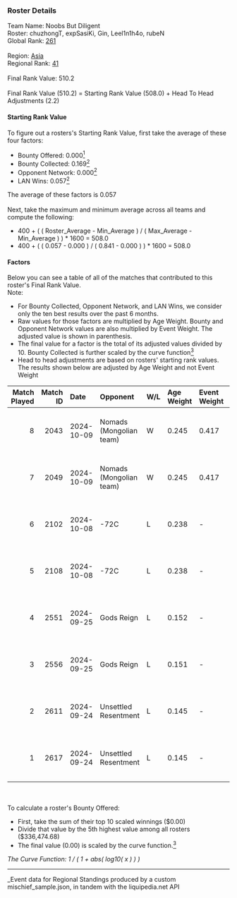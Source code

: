 ### Roster Details<br />
Team Name: Noobs But Diligent<br />
Roster: chuzhongT, expSasiKi, Gin, Leel1n1h4o, rubeN<br />
Global Rank: [261](../../standings_global_2025_03_01.md)<br />
<br />
Region: [Asia]( ../../standings_asia_2025_03_01.md)<br />
Regional Rank: [41]( ../../standings_asia_2025_03_01.md)<br />
<br />
Final Rank Value:  510.2<br />
<br />
Final Rank Value (510.2) = Starting Rank Value (508.0) + Head To Head Adjustments (2.2)<br />

#### Starting Rank Value<br />
To figure out a rosters's Starting Rank Value, first take the average of these four factors:<br />
- Bounty Offered: 0.000[<sup>1</sup>](#table2)
- Bounty Collected: 0.169[<sup>2</sup>](#table1)
- Opponent Network: 0.000[<sup>2</sup>](#table1)
- LAN Wins: 0.057[<sup>2</sup>](#table1)

The average of these factors is 0.057<br />
<br />
Next, take the maximum and minimum average across all teams and compute the following:<br />
- 400 + ( ( Roster_Average - Min_Average ) / ( Max_Average - Min_Average ) ) * 1600 = 508.0
- 400 + ( ( 0.057 - 0.000 ) / ( 0.841 - 0.000 ) ) * 1600 = 508.0


#### Factors<br />
Below you can see a table of all of the matches that contributed to this roster's Final Rank Value.<br />
Note:<br />

- For Bounty Collected, Opponent Network, and LAN Wins, we consider only the ten best results over the past 6 months.
- Raw values for those factors are multiplied by Age Weight. Bounty and Opponent Network values are also multiplied by Event Weight. The adjusted value is shown in parenthesis.
- The final value for a factor is the total of its adjusted values divided by 10. Bounty Collected is further scaled by the curve function[<sup>3</sup>](#curveFunction)
- Head to head adjustments are based on rosters' starting rank values. The results shown below are adjusted by Age Weight and not Event Weight
<span id="table1"></span><br />


| Match Played | Match ID | Date       | Opponent                | W/L | Age Weight | Event Weight | Bounty Collected | Opponent Network | LAN Wins  | H2H Adj. | Roster                                       |
| -: | -: | :- | :- | :- | :- | :- | :- | :- | :- | -: | :- |
|            8 |     2043 | 2024-10-09 | Nomads (Mongolian team) | W   | 0.245      | 0.417        | 0.001 (0.000)    | 0.020 (0.002)    | 1 (0.245) |     5.45 | chuzhongT, expSasiKi, Gin, Leel1n1h4o, rubeN |
|            7 |     2049 | 2024-10-09 | Nomads (Mongolian team) | W   | 0.245      | 0.417        | 0.001 (0.000)    | 0.020 (0.002)    | 1 (0.245) |     5.54 | chuzhongT, expSasiKi, Gin, Leel1n1h4o, rubeN |
|            6 |     2102 | 2024-10-08 | -72C                    | L   | 0.238      | -            | -                | -                | -         |    -3.08 | chuzhongT, expSasiKi, Gin, Leel1n1h4o, rubeN |
|            5 |     2108 | 2024-10-08 | -72C                    | L   | 0.238      | -            | -                | -                | -         |    -3.14 | chuzhongT, expSasiKi, Gin, Leel1n1h4o, rubeN |
|            4 |     2551 | 2024-09-25 | Gods Reign              | L   | 0.152      | -            | -                | -                | -         |    -0.37 | chuzhongT, expSasiKi, Gin, Leel1n1h4o, rubeN |
|            3 |     2556 | 2024-09-25 | Gods Reign              | L   | 0.151      | -            | -                | -                | -         |    -0.37 | chuzhongT, expSasiKi, Gin, Leel1n1h4o, rubeN |
|            2 |     2611 | 2024-09-24 | Unsettled Resentment    | L   | 0.145      | -            | -                | -                | -         |    -0.90 | chuzhongT, expSasiKi, Gin, Leel1n1h4o, rubeN |
|            1 |     2617 | 2024-09-24 | Unsettled Resentment    | L   | 0.145      | -            | -                | -                | -         |    -0.91 | chuzhongT, expSasiKi, Gin, Leel1n1h4o, rubeN |

<br />
<span id="table2"></span><br />
To calculate a roster's Bounty Offered:<br />

- First, take the sum of their top 10 scaled winnings ($0.00)
- Divide that value by the 5th highest value among all rosters ($336,474.68)
- The final value (0.00) is scaled by the curve function.[<sup>3</sup>](#curveFunction)

<span id="curveFunction"></span>_The Curve Function: 1 / ( 1 + abs( log10( x ) ) )_<br />

---
_Event data for Regional Standings produced by a custom mischief_sample.json, in tandem with the liquipedia.net API<br />
